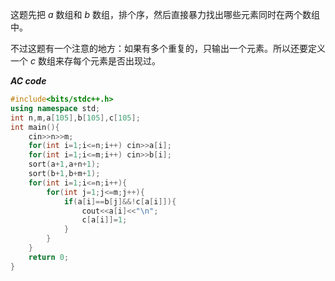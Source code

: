 这题先把 $a$ 数组和 $b$ 数组，排个序，然后直接暴力找出哪些元素同时在两个数组中。

不过这题有一个注意的地方：如果有多个重复的，只输出一个元素。所以还要定义一个 $c$ 数组来存每个元素是否出现过。

**_AC code_**

```cpp
#include<bits/stdc++.h>
using namespace std;
int n,m,a[105],b[105],c[105];
int main(){
	cin>>n>>m;
	for(int i=1;i<=n;i++) cin>>a[i];
	for(int i=1;i<=m;i++) cin>>b[i];
	sort(a+1,a+n+1);
	sort(b+1,b+m+1);
	for(int i=1;i<=n;i++){
		for(int j=1;j<=m;j++){
			if(a[i]==b[j]&&!c[a[i]]){
				cout<<a[i]<<"\n";
				c[a[i]]=1;
			}
		}
	}
    return 0;
}
```
